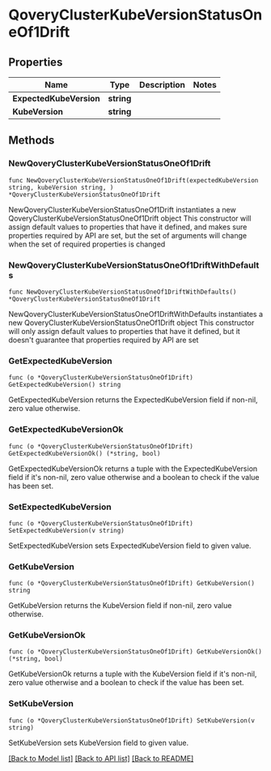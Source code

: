 # QoveryClusterKubeVersionStatusOneOf1Drift

## Properties

Name | Type | Description | Notes
------------ | ------------- | ------------- | -------------
**ExpectedKubeVersion** | **string** |  | 
**KubeVersion** | **string** |  | 

## Methods

### NewQoveryClusterKubeVersionStatusOneOf1Drift

`func NewQoveryClusterKubeVersionStatusOneOf1Drift(expectedKubeVersion string, kubeVersion string, ) *QoveryClusterKubeVersionStatusOneOf1Drift`

NewQoveryClusterKubeVersionStatusOneOf1Drift instantiates a new QoveryClusterKubeVersionStatusOneOf1Drift object
This constructor will assign default values to properties that have it defined,
and makes sure properties required by API are set, but the set of arguments
will change when the set of required properties is changed

### NewQoveryClusterKubeVersionStatusOneOf1DriftWithDefaults

`func NewQoveryClusterKubeVersionStatusOneOf1DriftWithDefaults() *QoveryClusterKubeVersionStatusOneOf1Drift`

NewQoveryClusterKubeVersionStatusOneOf1DriftWithDefaults instantiates a new QoveryClusterKubeVersionStatusOneOf1Drift object
This constructor will only assign default values to properties that have it defined,
but it doesn't guarantee that properties required by API are set

### GetExpectedKubeVersion

`func (o *QoveryClusterKubeVersionStatusOneOf1Drift) GetExpectedKubeVersion() string`

GetExpectedKubeVersion returns the ExpectedKubeVersion field if non-nil, zero value otherwise.

### GetExpectedKubeVersionOk

`func (o *QoveryClusterKubeVersionStatusOneOf1Drift) GetExpectedKubeVersionOk() (*string, bool)`

GetExpectedKubeVersionOk returns a tuple with the ExpectedKubeVersion field if it's non-nil, zero value otherwise
and a boolean to check if the value has been set.

### SetExpectedKubeVersion

`func (o *QoveryClusterKubeVersionStatusOneOf1Drift) SetExpectedKubeVersion(v string)`

SetExpectedKubeVersion sets ExpectedKubeVersion field to given value.


### GetKubeVersion

`func (o *QoveryClusterKubeVersionStatusOneOf1Drift) GetKubeVersion() string`

GetKubeVersion returns the KubeVersion field if non-nil, zero value otherwise.

### GetKubeVersionOk

`func (o *QoveryClusterKubeVersionStatusOneOf1Drift) GetKubeVersionOk() (*string, bool)`

GetKubeVersionOk returns a tuple with the KubeVersion field if it's non-nil, zero value otherwise
and a boolean to check if the value has been set.

### SetKubeVersion

`func (o *QoveryClusterKubeVersionStatusOneOf1Drift) SetKubeVersion(v string)`

SetKubeVersion sets KubeVersion field to given value.



[[Back to Model list]](../README.md#documentation-for-models) [[Back to API list]](../README.md#documentation-for-api-endpoints) [[Back to README]](../README.md)


